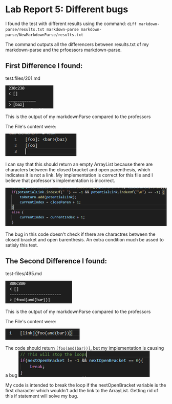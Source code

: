 # Lab Report 5: Different bugs
I found the test with different results using the command:
`diff markdown-parse/results.txt markdown-parse markdown-parse/NewMarkdownParse/results.txt`

The command outputs all the differencers between results.txt of my markdown-parse and the prfoessors markdown-parse.

## First Difference I found:
test.files/201.md


![Image](fileTestOutput.PNG)

This is the output of my markdownParse compared to the professors

The File's content were: 

![Image](file-contents.PNG)

I can say that this should return an empty ArrayList because there are characters between the closed bracket and open parenthesis, which indicates it is not a link. My implementation is correct for this file and I believe that professor's implementation is incorrect.

![Image](code.PNG)

The bug in this code doesn't check if there are charactres between the closed bracket and open barenthesis. An extra condition much be assed to satisiy this test.


## The Second Difference I found: 
test-files/495.md

![Image](output2.PNG)

This is the output of my markdownParse compared to the professors

The File's content were: 

![Image](file-contents2.PNG)

The code should return `[foo(and(bar))]`, but my implementation is causing a bug
![Image](code2.PNG)

My code is intended to break the loop if the nextOpenBracket variable is the first character which wouldn't add the link to the ArrayList. Getting rid of this if statement will solve my bug.


